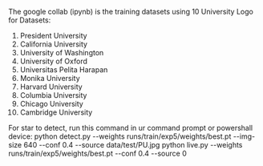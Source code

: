 The google collab (ipynb) is the training datasets using 10 University Logo for Datasets:
1. President University
2. California University
3. University of Washington
4. University of Oxford
5. Universitas Pelita Harapan
6. Monika University
7. Harvard University
8. Columbia University
9. Chicago University
10. Cambridge University

For star to detect, run this command in ur command prompt or powershall device:
python detect.py --weights runs/train/exp5/weights/best.pt --img-size 640 --conf 0.4 --source data/test/PU.jpg
python live.py --weights runs/train/exp5/weights/best.pt --conf 0.4 --source 0


